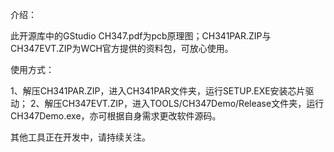 介绍：

此开源库中的GStudio CH347.pdf为pcb原理图；CH341PAR.ZIP与CH347EVT.ZIP为WCH官方提供的资料包，可放心使用。

使用方式：

1、解压CH341PAR.ZIP，进入CH341PAR文件夹，运行SETUP.EXE安装芯片驱动；
2、解压CH347EVT.ZIP，进入TOOLS/CH347Demo/Release文件夹，运行CH347Demo.exe，亦可根据自身需求更改软件源码。

其他工具正在开发中，请持续关注。
